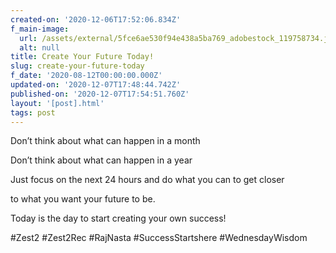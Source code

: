 ```yaml
---
created-on: '2020-12-06T17:52:06.834Z'
f_main-image:
  url: /assets/external/5fce6ae530f94e438a5ba769_adobestock_119758734.jpeg
  alt: null
title: Create Your Future Today!
slug: create-your-future-today
f_date: '2020-08-12T00:00:00.000Z'
updated-on: '2020-12-07T17:48:44.742Z'
published-on: '2020-12-07T17:54:51.760Z'
layout: '[post].html'
tags: post
---
```


Don’t think about what can happen in a month 

Don’t think about what can happen in a year 

Just focus on the next 24 hours and do what you can to get closer 

to what you want your future to be. 

Today is the day to start creating your own success! 

#Zest2 #Zest2Rec #RajNasta #SuccessStartshere #WednesdayWisdom
